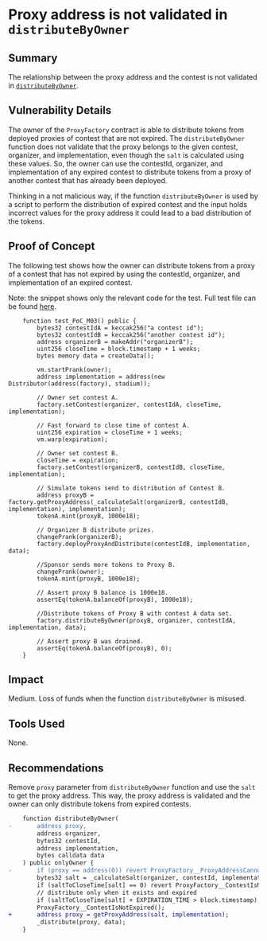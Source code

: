 # Proxy address is not validated in `distributeByOwner`

## Summary

The relationship between the proxy address and the contest is not validated in [`distributeByOwner`](https://github.com/Cyfrin/2023-08-sparkn/blob/0f139b2dc53905700dd29a01451b330f829653e9/src/ProxyFactory.sol#L195C1-L218C6).

## Vulnerability Details

The owner of the `ProxyFactory` contract is able to distribute tokens from deployed proxies of contest that are not expired. The `distributeByOwner` function does not validate that the proxy belongs to the given contest, organizer, and implementation, even though the `salt` is calculated using these values. So, the owner can use the contestId, organizer, and implementation of any expired contest to distribute tokens from a proxy of another contest that has already been deployed.

Thinking in a not malicious way, if the function `distributeByOwner` is used by a script to perform the distribution of expired contest and the input holds incorrect values for the proxy address it could lead to a bad distribution of the tokens.

## Proof of Concept

The following test shows how the owner can distribute tokens from a proxy of a contest that has not expired by using the contestId, organizer, and implementation of an expired contest.

Note: the snippet shows only the relevant code for the test. Full test file can be found [here](https://gist.github.com/romeroadrian/b7c721d86ac5767da27b89d471358e70).

```solidity
    function test_PoC_M03() public {
        bytes32 contestIdA = keccak256("a contest id");
        bytes32 contestIdB = keccak256("another contest id");
        address organizerB = makeAddr("organizerB");
        uint256 closeTime = block.timestamp + 1 weeks;
        bytes memory data = createData();

        vm.startPrank(owner);
        address implementation = address(new Distributor(address(factory), stadium));

        // Owner set contest A.
        factory.setContest(organizer, contestIdA, closeTime, implementation);

        // Fast forward to close time of contest A.
        uint256 expiration = closeTime + 1 weeks;
        vm.warp(expiration);

        // Owner set contest B.
        closeTime = expiration;
        factory.setContest(organizerB, contestIdB, closeTime, implementation);

        // Simulate tokens send to distribution of Contest B.
        address proxyB = factory.getProxyAddress(_calculateSalt(organizerB, contestIdB, implementation), implementation);
        tokenA.mint(proxyB, 1000e18);

        // Organizer B distribute prizes.
        changePrank(organizerB);
        factory.deployProxyAndDistribute(contestIdB, implementation, data);

        //Sponsor sends more tokens to Proxy B.
        changePrank(owner);
        tokenA.mint(proxyB, 1000e18);

        // Assert proxy B balance is 1000e18.
        assertEq(tokenA.balanceOf(proxyB), 1000e18);

        //Distribute tokens of Proxy B with contest A data set.
        factory.distributeByOwner(proxyB, organizer, contestIdA, implementation, data);

        // Assert proxy B was drained.
        assertEq(tokenA.balanceOf(proxyB), 0);
    }
```

## Impact

Medium. Loss of funds when the function `distributeByOwner` is misused.

## Tools Used

None.

## Recommendations

Remove `proxy` parameter from `distributeByOwner` function and use the `salt` to get the proxy address. This way, the proxy address is validated and the owner can only distribute tokens from expired contests.

```diff
    function distributeByOwner(
-       address proxy,
        address organizer,
        bytes32 contestId,
        address implementation,
        bytes calldata data
    ) public onlyOwner {
-       if (proxy == address(0)) revert ProxyFactory__ProxyAddressCannotBeZero();
        bytes32 salt = _calculateSalt(organizer, contestId, implementation);
        if (saltToCloseTime[salt] == 0) revert ProxyFactory__ContestIsNotRegistered();
        // distribute only when it exists and expired
        if (saltToCloseTime[salt] + EXPIRATION_TIME > block.timestamp) revert
        ProxyFactory__ContestIsNotExpired();
+       address proxy = getProxyAddress(salt, implementation);
        _distribute(proxy, data);
    }
```
